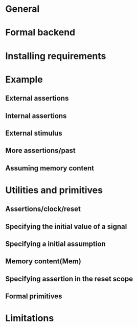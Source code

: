 # General



# Formal backend



# Installing requirements



# Example
## External assertions
## Internal assertions
## External stimulus
## More assertions/past
## Assuming memory content



# Utilities and primitives
## Assertions/clock/reset
## Specifying the initial value of a signal
## Specifying a initial assumption
## Memory content(Mem)
## Specifying assertion in the reset scope
## Formal primitives




# Limitations